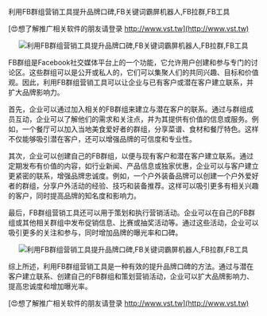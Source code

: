 利用FB群组营销工具提升品牌口碑,FB关键词霸屏机器人,FB拉群,FB工具

[😍想了解推广相关软件的朋友请登录 http://www.vst.tw](http://www.vst.tw)

 <center><img src="https://vst.tw/MP4/tuiguang/png/5.png" alt="利用FB群组营销工具提升品牌口碑,FB关键词霸屏机器人,FB拉群,FB工具"></center>

FB群组是Facebook社交媒体平台上的一个功能，它允许用户创建和参与专门的讨论区。这些群组可以是公开或私人的，它们可以集聚人们的共同兴趣、目标和价值观。因此，利用FB群组营销工具可以让企业与已有客户或潜在客户建立联系，并扩大品牌影响力。

首先，企业可以通过加入相关的FB群组来建立与潜在客户的联系。通过与群组成员互动，企业可以了解他们的需求和关注点，并为其提供有价值的信息或服务。例如，一个餐厅可以加入当地美食爱好者的群组，分享菜谱、食材和餐厅特色。这样不仅能够吸引潜在客户，还可以增强品牌的可信度和专业性。

其次，企业可以创建自己的FB群组，以便与现有客户和潜在客户建立联系。通过定期发布有价值的内容，如行业新闻、产品信息或独家优惠，企业可以与客户建立更紧密的联系，增强品牌忠诚度。例如，一个户外装备品牌可以创建一个户外爱好者的群组，分享户外活动的经验、技巧和装备推荐。这样可以吸引更多有相关兴趣的客户，同时提高品牌的知名度和影响力。

最后，FB群组营销工具还可以用于策划和执行营销活动。企业可以在自己的FB群组或其他相关群组中发布促销信息、比赛或抽奖活动等。通过这些活动，企业可以吸引更多的关注和参与，同时增加品牌的曝光率和口碑。

 <center><img src="https://vst.tw/MP4/tuiguang/png/5.png" alt="利用FB群组营销工具提升品牌口碑,FB关键词霸屏机器人,FB拉群,FB工具"></center>

综上所述，利用FB群组营销工具是一种有效的提升品牌口碑的方法。通过与潜在客户建立联系、创建自己的FB群组和策划营销活动，企业可以扩大品牌影响力、提高忠诚度和增加曝光率。

[😍想了解推广相关软件的朋友请登录 http://www.vst.tw](http://www.vst.tw)



